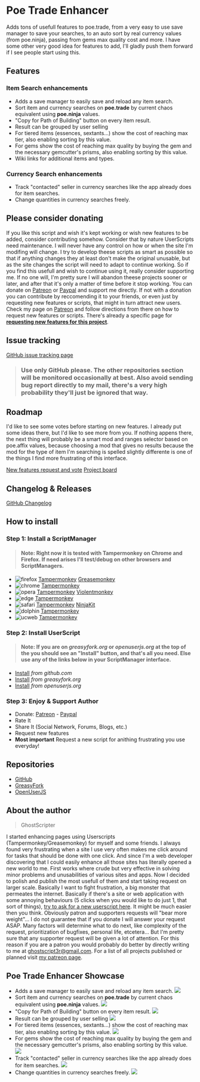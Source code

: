 # Poe Trade Enhancer

Adds tons of usefull features to poe.trade, from a very easy to use save manager to save your searches, to an auto sort by real currency values (from poe.ninja), passing from gems max quality cost and more. I have some other very good idea for features to add, I'll gladly push them forward if I see people start using this.

## Features

### Item Search enhancements

* Adds a save manager to easily save and reload any item search.
* Sort item and currency searches on **poe.trade** by current chaos equivalent using **poe.ninja** values.
* "Copy for Path of Building" button on every item result.
* Result can be grouped by user selling
* For tiered items (essences, sextants...) show the cost of reaching max tier, also enabling sorting by this value.
* For gems show the cost of reaching max quality by buying the gem and the necessary gemcutter's prisms, also enabling sorting by this value.
* Wiki links for additional items and types.
### Currency Search enhancements

* Track "contacted" seller in currency searches like the app already does for item searches.
* Change quantities in currency searches freely.

## Please consider donating

If you like this script and wish it's kept working or wish new features to be added, consider contributing somehow.
Consider that by nature UserScripts need maintenance. I will never have any control on how or when the site I'm modifing will change. I try to develop theese scripts as smart as possible so that if anything changes they at least don't make the original unusable, but as the site changes the script will need to adapt to continue working. So if you find this usefull and wish to continue using it, really consider supporting me. If no one will, I'm pretty sure I will abandon theese projects sooner or later, and after that it's only a matter of time before it stop working.
You can donate on [Patreon](https://www.patreon.com/bePatron?u=15819567) or [Paypal](https://www.paypal.com/cgi-bin/webscr?cmd=_s-xclick&hosted_button_id=L5JZS33ADMBQW) and support me directly.
If not with a donation you can contribute by reccomending it to your friends, or even just by requesting new features or scripts, that might in turn attract new users.
Check my page on [Patreon](https://www.patreon.com/ghostscripter) and follow directions from there on how to request new features or scripts.
There's already a specific page for **[requesting new features for this project](https://www.tricider.com/admin/36HWcTk5RhZ/DawSV0oQX7b)**.

## Issue tracking

[GitHub issue tracking page](https://github.com/ghostscript3r/poe-trade-enhancer/issues)

> ### Use only GitHub please. The other repositories section will be monitored occasionally at best. Also avoid sending bug report directly to my mail, there's a very high probability they'll just be ignored that way.

## Roadmap

I'd like to see some votes before starting on new features. I already put some ideas there, but I'd like to see more from you. If nothing appens there, the next thing will probably be a smart mod and ranges selector based on poe.affix values, because choosing a mod that gives no results because the mod for the type of item I'm searching is spelled slightly differente is one of the things I find more frustrating of this interface.

[New features request and vote](https://www.tricider.com/admin/36HWcTk5RhZ/DawSV0oQX7b)
[Project board](https://trello.com/b/x77l2HzX/poe-trade-enhancer)

## Changelog & Releases

[GitHub Changelog](https://github.com/ghostscript3r/poe-trade-enhancer/releases)



## How to install

### Step 1: Install a ScriptManager

> #### Note: Right now it is tested with Tampermonkey on Chrome and Firefox. If need arises I'll test/debug on other browsers and ScriptManagers.

* ![firefox](https://raw.githubusercontent.com/ghostscript3r/poe-trade-enhancer/master/images/firefox.png) [Tampermonkey](https://www.tampermonkey.net/index.php?ext=dhdg&browser=firefox) [Greasemonkey](https://addons.mozilla.org/firefox/addon/greasemonkey/)
* ![chrome](https://raw.githubusercontent.com/ghostscript3r/poe-trade-enhancer/master/images/chrome.png) [Tampermonkey](https://www.tampermonkey.net/index.php?ext=dhdg&browser=chrome)
* ![opera](https://raw.githubusercontent.com/ghostscript3r/poe-trade-enhancer/master/images/opera.png) [Tampermonkey](https://www.tampermonkey.net/index.php?ext=dhdg&browser=opera) [Violentmonkey](https://addons.opera.com/extensions/details/violent-monkey/)
* ![edge](https://raw.githubusercontent.com/ghostscript3r/poe-trade-enhancer/master/images/msedge.png) [Tampermonkey](https://www.tampermonkey.net/index.php?ext=dhdg&browser=edge)
* ![safari](https://raw.githubusercontent.com/ghostscript3r/poe-trade-enhancer/master/images/safari.png) [Tampermonkey](https://www.tampermonkey.net/index.php?ext=dhdg&browser=safari) [NinjaKit](https://github.com/os0x/NinjaKit)
* ![dolphin](https://raw.githubusercontent.com/ghostscript3r/poe-trade-enhancer/master/images/dolphin.png) [Tampermonkey](https://www.tampermonkey.net/index.php?ext=dhdg&browser=dolphin)
* ![ucweb](https://raw.githubusercontent.com/ghostscript3r/poe-trade-enhancer/master/images/ucweb.png) [Tampermonkey](https://www.tampermonkey.net/index.php?ext=dhdg&browser=ucweb)

### Step 2: Install UserScript

> #### Note: If you are on *greasyfork.org* or *openuserjs.org* at the top of the you should see an "Install" button, and that's all you need. Else use any of the links below in your ScriptManager interface.

* [Install](https://raw.githubusercontent.com/ghostscript3r/poe-trade-enhancer/master/poe-trade-enhancer.user.js) *from github.com*
* [Install](https://greasyfork.org/scripts/387564-poe-trade-enhancer/code/poe-trade-enhancer.user.js) *from greasyfork.org*
* [Install](https://openuserjs.org/install/ghostscript3r/poe-trade-enhancer.user.js) *from openuserjs.org*

### Step 3: Enjoy & Support Author

* Donate: [Patreon](https://www.patreon.com/bePatron?u=15819567) - [Paypal](https://www.paypal.com/cgi-bin/webscr?cmd=_s-xclick&hosted_button_id=L5JZS33ADMBQW)
* Rate It
* Share It (Social Network, Forums, Blogs, etc.)
* Request new features
* **Most important** Request a new script for anithing frustrating you use everyday!


## Repositories
* [GitHub](https://github.com/ghostscript3r/poe-trade-enhancer)
* [GreasyFork](https://greasyfork.org/scripts/387564-poe-trade-enhancer)
* [OpenUserJS](https://openuserjs.org/scripts/ghostscript3r/poe-trade-enhancer)


## About the author

> GhostScripter

I started enhancing pages using Userscripts (Tampermonkey/Greasemonkey) for myself and some friends. I always found very frustrating when a site I use very often makes me click around for tasks that should be done with one click. And since I'm a web developer discovering that I could easily enhance all those sites has literally opened a new world to me.
First works where crude but very effective in solving minor problems and unusabilities of various sites and apps.
Now I decided to polish and publish the most usefull of them and start taking request on larger scale.
Basically I want to fight frustration, a big monster that permeates the internet.
Basically if there's a site or web application with some annoying behaviours (5 clicks when you would like to do just 1, that sort of things), [try to ask for a new userscript here](https://www.tricider.com/admin/35BH7CcohrB/EFXf0Ei7SjR). It might be much easier then you think. Obviously patron and supporters requests will "bear more weight"... I do not guarantee that if you donate I will answer your request ASAP. Many factors will determine what to do next, like complexity of the request, prioritization of bugfixes, personal life, etcetera... But I'm pretty sure that any supporter request will be given a lot of attention. For this reason if you are a patron you would probably do better by directly writing to me at [ghostscript3r@gmail.com](mailto:ghostscript3r@gmail.com).
For a list of all projects published or planned visit [my patreon page](https://www.patreon.com/ghostscripter).

## Poe Trade Enhancer Showcase

* Adds a save manager to easily save and reload any item search.
![](https://raw.githubusercontent.com/ghostscript3r/poe-trade-enhancer/master/images/save-man.gif)
* Sort item and currency searches on **poe.trade** by current chaos equivalent using **poe.ninja** values.
![](https://raw.githubusercontent.com/ghostscript3r/poe-trade-enhancer/master/images/sort-real-curr.gif)
* "Copy for Path of Building" button on every item result.
![](https://raw.githubusercontent.com/ghostscript3r/poe-trade-enhancer/master/images/copy-for-pob.gif)
* Result can be grouped by user selling
![](https://raw.githubusercontent.com/ghostscript3r/poe-trade-enhancer/master/images/group-same-user.gif)
* For tiered items (essences, sextants...) show the cost of reaching max tier, also enabling sorting by this value.
![](https://raw.githubusercontent.com/ghostscript3r/poe-trade-enhancer/master/images/max-tier.gif)
* For gems show the cost of reaching max quality by buying the gem and the necessary gemcutter's prisms, also enabling sorting by this value.
![](https://raw.githubusercontent.com/ghostscript3r/poe-trade-enhancer/master/images/max-qt.gif)
* Track "contacted" seller in currency searches like the app already does for item searches.
![](https://raw.githubusercontent.com/ghostscript3r/poe-trade-enhancer/master/images/contacted.gif)
* Change quantities in currency searches freely.
![](https://raw.githubusercontent.com/ghostscript3r/poe-trade-enhancer/master/images/change-qt.gif)
